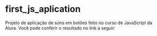 # first_js_aplication
Projeto de aplicação de sons em botões feito no curso de JavaScript da Alura. Você pode conferir o resultado no link a seguir: 
